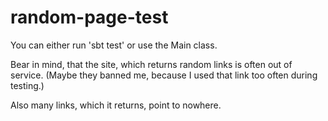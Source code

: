 # random-page-test

You can either run 'sbt test' or use the Main class. 

Bear in mind, that the site, which returns random links is often out of service.
(Maybe they banned me, because I used that link too often during testing.)

Also many links, which it returns, point to nowhere.